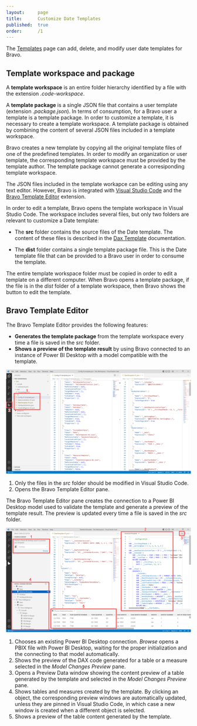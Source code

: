 ```yaml
---
layout:     page
title:      Customize Date Templates
published:  true
order:      /1
---
```


The [Templates](../../configuration/options.md#templates) page can add, delete, and modify user date templates for Bravo.

## Template workspace and package

A **template workspace** is an entire folder hierarchy identified by a file with the extension *.code-workspace*.

A **template package** is a single JSON file that contains a user template (extension *.package.json*). In terms of consumption, for a Bravo user a template is a template package. In order to customize a template, it is necessary to create a template workspace. A template package is obtained by combining the content of several JSON files included in a template workspace.

Bravo creates a new template by copying all the original template files of one of the predefined templates. In order to modify an organization or user template, the corresponding template workspace must be provided by the template author. The template package cannot generate a corresiponding template workspace.

The JSON files included in the template workapce can be editing using any text editor. However, Bravo is integrated with [Visual Studio Code](https://code.visualstudio.com/) and the [Bravo Template Editor](https://marketplace.visualstudio.com/items?itemName=SQLBI.bravo-template-editor) extension. 

In order to edit a template, Bravo opens the template workspace in Visual Studio Code. The workspace includes several files, but only two folders are relevant to customize a Date template:
- The **src** folder contains the source files of the Date template. The content of these files is described in the [Dax Template](https://docs.sqlbi.com/dax-template/) documentation.

- The **dist** folder contains a single template package file. This is the Date template file that can be provided to a Bravo user in order to consume the template.

The entire template workspace folder must be copied in order to edit a template on a different computer. When Bravo opens a template package, if the file is in the *dist* folder of a template workspace, then Bravo shows the button to edit the template.

## Bravo Template Editor

The Bravo Template Editor provides the following features:
- **Generates the template package** from the template workspace every time a file is saved in the *src* folder.
- **Shows a preview of the template result** by using Bravo connected to an instance of Power BI Desktop with a model compatible with the template.

<img src="../../images/customize-date-template-01.png" width="700">

1. Only the files in the *src* folder should be modified in Visual Studio Code.
2. Opens the Bravo Template Editor pane.

The Bravo Template Editor pane creates the connection to a Power BI Desktop model used to validate the template and generate a preview of the template result.
The preview is updated every time a file is saved in the *src* folder.

<img src="../../images/customize-date-template-02.png" width="700">

1. Chooses an existing Power BI Desktop connection. *Browse* opens a PBIX file with Power BI Desktop, waiting for the proper initialization and the connecting to that model automatically.
2. Shows the preview of the DAX code generated for a table or a measure selected in the *Model Changes Preview* pane.
3. Opens a Preview Data window showing the content preview of a table generated by the template and selected in the *Model Changes Preview* pane.
4. Shows tables and measures created by the template. By clicking an object, the corresponding preview windows are automatically updated, unless they are pinned in Visual Studio Code, in which case a new window is created when a different object is selected.
5. Shows a preview of the table content generated by the template.
